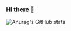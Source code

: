 ### Hi there 👋
![Anurag's GitHub stats](https://github-readme-stats.vercel.app/api?username=SalarKesha&show_icons=true&theme=radical)
